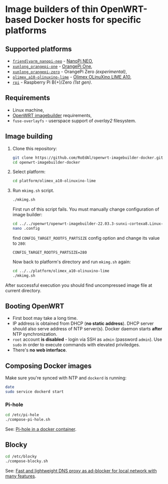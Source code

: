 # Image builders of thin OpenWRT-based Docker hosts for specific platforms

## Supported platforms

* [`friendlyarm_nanopi-neo`](platform/friendlyarm_nanopi-neo) - [NanoPi NEO](//www.friendlyelec.com/index.php?route=product/product&product_id=132),
* [`xunlong_orangepi-one`](platform/xunlong_orangepi-one) - [OrangePi One](http://www.orangepi.org/html/hardWare/computerAndMicrocontrollers/details/Orange-Pi-One.html),
* [`xunlong_orangepi-zero`](platform/xunlong_orangepi-zero) - OrangePi Zero *(experimental)*,
* [`olimex_a10-olinuxino-lime`](platform/olimex_a10-olinuxino-lime) - [Olimex OLinuXino LIME A10](//www.olimex.com/Products/OLinuXino/A10/A10-OLinuXino-LIME-n4GB/open-source-hardware),
* [`rpi`](platform/rpi) - Raspberry Pi B(+)/Zero *(1st gen)*.

## Requirements

* Linux machine,
* [OpenWRT imagebuilder](//openwrt.org/docs/guide-user/additional-software/imagebuilder) requirements,
* `fuse-overlayfs` - userspace support of *overlay2* filesystem.

## Image building

1. Clone this repository:

    ```.bash
    git clone https://github.com/RoEdAl/openwrt-imagebuilder-docker.git
    cd openwrt-imagebuilder-docker
    ```

2. Select platform:

    ```.bash
    cd platform/olimex_a10-olinuxino-lime
    ```

3. Run `mkimg.sh` script.

    ```.bash
    ./mkimg.sh
    ```

   First run of this script fails.
   You must manually change configuration of image builder:

   ```.bash
   cd ../../openwrt/openwrt-imagebuilder-22.03.3-sunxi-cortexa8.Linux-x86_64
   nano .config
   ```

   find `CONFIG_TARGET_ROOTFS_PARTSIZE` config option and change its value to `280`:

   ```
   CONFIG_TARGET_ROOTFS_PARTSIZE=280
   ```

   Now back to platform's directory and run `mkimg.sh` again:

   ```.bash
   cd ../../platform/olimex_a10-olinuxino-lime
   ./mkimg.sh
   ```

  After successful execution you should find uncompressed image file at current directory.

## Booting OpenWRT

- First boot may take a long time.
- IP address is obtained from DHCP (**no static address**). DHCP server should also serve address of NTP server(s). Docker daemon starts **after** NTP synchronization.
- `root` account **is disabled** - login via SSH as `admin` (password `admin`). Use `sudo` in order to execute commands with elevated priviledges.
- There's **no web interface**.

## Composing Docker images

Make sure you're synced with NTP and `dockerd` is running:

```.bash
date
sudo service dockerd start
```

### Pi-hole

```.bash
cd /etc/pi-hole
./compose-pi-hole.sh
```

See: [Pi-hole in a docker container](//github.com/pi-hole/docker-pi-hole).

## Blocky

```.bash
cd /etc/blocky
./compose-blocky.sh
```

See: [Fast and lightweight DNS proxy as ad-blocker for local network with many features](//github.com/0xERR0R/blocky).
